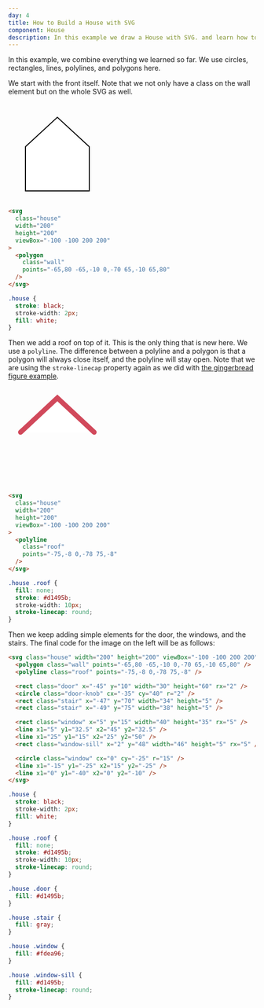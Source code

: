 ```yaml
---
day: 4
title: How to Build a House with SVG
component: House
description: In this example we draw a House with SVG. and learn how to use the polygon element. We practice using polygons, polylines, rectangles and circles to draw more complex shapes.
---
```


In this example, we combine everything we learned so far. We use circles, rectangles, lines, polylines, and polygons here.

We start with the front itself. Note that we not only have a class on the wall element but on the whole SVG as well.

<div class="grid-200-2">

<svg width="200" height="200" viewBox="-100 -100 200 200" stroke="black" stroke-width="2" fill="white">
<polygon points="-65,80 -65,-10 0,-70 65,-10 65,80" />
</svg>

<!-- prettier-ignore -->
```html
<svg 
  class="house"
  width="200"
  height="200"
  viewBox="-100 -100 200 200"
>
  <polygon
    class="wall"
    points="-65,80 -65,-10 0,-70 65,-10 65,80" 
  />
</svg>
```

```css
.house {
  stroke: black;
  stroke-width: 2px;
  fill: white;
}
```

</div>

Then we add a roof on top of it. This is the only thing that is new here. We use a `polyline`. The difference between a polyline and a polygon is that a polygon will always close itself, and the polyline will stay open. Note that we are using the `stroke-linecap` property again as we did with [the gingerbread figure example](/svg/gingerbread-figure).

<div class="grid-200-2">

<svg width="200" height="200" viewBox="-100 -100 200 200" stroke="black" stroke-width="2" fill="white">
<polyline class="roof" points="-75,-8 0,-78 75,-8" stroke="#d1495b" stroke-width="10" stroke-linecap="round" />
</svg>

<!-- prettier-ignore -->
```html
<svg 
  class="house"
  width="200"
  height="200"
  viewBox="-100 -100 200 200"
>
  <polyline
    class="roof"
    points="-75,-8 0,-78 75,-8" 
  />
</svg>
```

```css
.house .roof {
  fill: none;
  stroke: #d1495b;
  stroke-width: 10px;
  stroke-linecap: round;
}
```

</div>

Then we keep adding simple elements for the door, the windows, and the stairs. The final code for the image on the left will be as follows:

<div class="code-flex">

```html
<svg class="house" width="200" height="200" viewBox="-100 -100 200 200">
  <polygon class="wall" points="-65,80 -65,-10 0,-70 65,-10 65,80" />
  <polyline class="roof" points="-75,-8 0,-78 75,-8" />

  <rect class="door" x="-45" y="10" width="30" height="60" rx="2" />
  <circle class="door-knob" cx="-35" cy="40" r="2" />
  <rect class="stair" x="-47" y="70" width="34" height="5" />
  <rect class="stair" x="-49" y="75" width="38" height="5" />

  <rect class="window" x="5" y="15" width="40" height="35" rx="5" />
  <line x1="5" y1="32.5" x2="45" y2="32.5" />
  <line x1="25" y1="15" x2="25" y2="50" />
  <rect class="window-sill" x="2" y="48" width="46" height="5" rx="5" />

  <circle class="window" cx="0" cy="-25" r="15" />
  <line x1="-15" y1="-25" x2="15" y2="-25" />
  <line x1="0" y1="-40" x2="0" y2="-10" />
</svg>
```

```css
.house {
  stroke: black;
  stroke-width: 2px;
  fill: white;
}

.house .roof {
  fill: none;
  stroke: #d1495b;
  stroke-width: 10px;
  stroke-linecap: round;
}

.house .door {
  fill: #d1495b;
}

.house .stair {
  fill: gray;
}

.house .window {
  fill: #fdea96;
}

.house .window-sill {
  fill: #d1495b;
  stroke-linecap: round;
}
```

</div>
